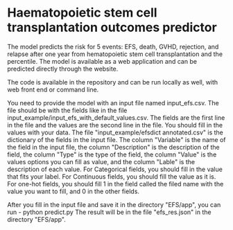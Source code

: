 Haematopoietic stem cell transplantation outcomes predictor
=========================================================

The model predicts the risk for 5 events: EFS, death, GVHD, rejection, and relapse after one year from hematopoietic stem cell transplantation and the percentile.
The model is available as a web application and can be predicted directly through the website. 

The code is available in the repository and can be run locally as well, with web front end or command line.

You need to provide the model with an input file named input_efs.csv.
The file should be with the fields like in the file input_example/input_efs_with_default_values.csv. 
The fields are the first line in the file and the values are the second line in the file.
You should fill in the values with your data.
The file "input_example/efsdict annotated.csv" is the dictionary of the fields in the input file. 
The column "Variable" is the name of the field in the input file, the column "Description" is the description of the field, the column "Type" is the type of the field, the column "Value" is the values options you can fill as value, and the column "Lable" is the description of each value.
For Categorical fields, you should fill in the value that fits your label.
For Continuous fields, you should fill the value as it is.
For one-hot fields, you should fill 1 in the field called the filed name with the value you want to fill, and 0 in the other fields.

After you fill in the input file and save it in the directory "EFS/app", you can run -
python predict.py
The result will be in the file "efs_res.json" in the directory "EFS/app".
